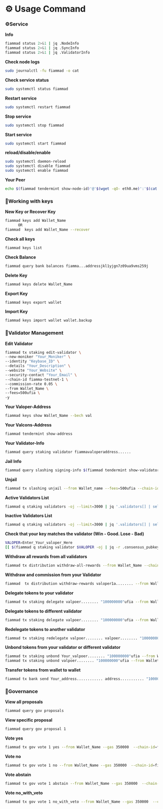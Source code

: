 # ⚙️ Usage Command

### ⚙️Service <a href="#service" id="service"></a>

**Info**

```bash
fiammad status 2>&1 | jq .NodeInfo
fiammad status 2>&1 | jq .SyncInfo
fiammad status 2>&1 | jq .ValidatorInfo
```

**Check node logs**

```bash
sudo journalctl -fu fiammad -o cat
```

**Check service status**

```bash
sudo systemctl status fiammad 
```

**Restart service**

```bash
sudo systemctl restart fiammad 
```

**Stop service**

```bash
sudo systemctl stop fiammad 
```

**Start service**

```bash
sudo systemctl start fiammad 
```

**reload/disable/enable**

```bash
sudo systemctl daemon-reload
sudo systemctl disable fiammad 
sudo systemctl enable fiammad  
```

**Your Peer**

```bash
echo $(fiammad tendermint show-node-id)'@'$(wget -qO- eth0.me)':'$(cat $HOME/.fiamma/config/config.toml | sed -n '/Address to listen for incoming connection/{n;p;}' | sed 's/.*://; s/".*//')
```

### 🥅Working with keys <a href="#working-with-keys" id="working-with-keys"></a>

**New Key or Recover Key**

```bash
fiammad keys add Wallet_Name
      OR
fiammad  keys add Wallet_Name --recover
```

**Check all keys**

```bash
fiammad keys list
```

**Check Balance**

```bash
fiammad query bank balances fiamma...addressjkl1yjgn7z09ua9vms259j
```

**Delete Key**

```bash
fiammad keys delete Wallet_Name
```

**Export Key**

```bash
fiammad keys export wallet
```

**Import Key**

```bash
fiammad keys import wallet wallet.backup
```

### 🚀Validator Management <a href="#validator-management" id="validator-management"></a>

**Edit Validator**

```bash
fiammad tx staking edit-validator \
--new-moniker "Your_Moniker" \
--identity "Keybase_ID" \
--details "Your_Description" \
--website "Your_Website" \
--security-contact "Your_Email" \
--chain-id fiamma-testnet-1 \
--commission-rate 0.05 \
--from Wallet_Name \
--fees=500ufia \
-y
```

**Your Valoper-Address**

```bash
fiammad keys show Wallet_Name --bech val
```

**Your Valcons-Address**

```bash
fiammad tendermint show-address
```

**Your Validator-Info**

```bash
fiammad query staking validator fiammavaloperaddress......
```

**Jail Info**

```bash
fiammad query slashing signing-info $(fiammad tendermint show-validator)
```

**Unjail**

```bash
fiammad tx slashing unjail --from Wallet_name --fees=500ufia --chain-id=fiamma-testnet-1 -y
```

**Active Validators List**

```bash
fiammad q staking validators -oj --limit=3000 | jq '.validators[] | select(.status=="BOND_STATUS_BONDED")' | jq -r '(.tokens|tonumber/pow(10; 6)|floor|tostring) + " \t " + .description.moniker' | sort -gr | nl
```

**Inactive Validators List**

```bash
fiammad q staking validators -oj --limit=3000 | jq '.validators[] | select(.status=="BOND_STATUS_UNBONDED")' | jq -r '(.tokens|tonumber/pow(10; 6)|floor|tostring) + " \t " + .description.moniker' | sort -gr | nl
```

**Check that your key matches the validator (Win - Good. Lose - Bad)**

```bash
VALOPER=Enter_Your_valoper_Here
[[ $(fiammad q staking validator $VALOPER -oj | jq -r .consensus_pubkey.key) = $(fiammad status | jq -r .ValidatorInfo.PubKey.value) ]] && echo -e "\nYou win\n" || echo -e "\nYou lose\n"
```

**Withdraw all rewards from all validators**

```bash
fiammad tx distribution withdraw-all-rewards --from Wallet_Name --chain-id fiamma-testnet-1 --fees=500ufia -y
```

**Withdraw and commission from your Validator**

```bash
fiammad  tx distribution withdraw-rewards valoper1a........ --from Wallet_Name --fees=500ufia --chain-id=fiamma-testnet-1--commission -y
```

**Delegate tokens to your validator**

```bash
fiammad tx staking delegate valpoer........ "100000000"ufia --from Wallet_Name --fees=500ufia --chain-id=fiamma-testnet-1 -y
```

**Delegate tokens to different validator**

```bash
fiammad tx staking delegate valpoer........ "100000000"ufia --from Wallet_Name --fees=500ufia --chain-id=fiamma-testnet-1 -y
```

**Redelegate tokens to another validator**

```bash
fiammad tx staking redelegate valpoer........ valpoer........ "100000000"ufia --from Wallet_Name --fees=500ufia --chain-id=fiamma-testnet-1 -y
```

**Unbond tokens from your validator or different validator**

```bash
fiammad tx staking unbond Your_valpoer........ "100000000"ufia --from Wallet_Name --fees=500ufia --chain-id=fiamma-testnet-1 -y
fiammad tx staking unbond valpoer........ "100000000"ufia --from Wallet_Name --fees=500ufia --chain-id=fiamma-testnet-1 -y
```

**Transfer tokens from wallet to wallet**

```bash
fiammad tx bank send Your_address............ address........... "1000000000000000000"ufia --fees=500ufia --chain-id=fiamma-testnet-1 -y
```

### 📝Governance <a href="#governance" id="governance"></a>

**View all proposals**

```bash
fiammad query gov proposals
```

**View specific proposal**

```bash
fiammad query gov proposal 1
```

**Vote yes**

```bash
fiammad tx gov vote 1 yes --from Wallet_Name --gas 350000  --chain-id=fiamma-testnet-1 -y
```

**Vote no**

```bash
fiammad tx gov vote 1 no --from Wallet_Name --gas 350000  --chain-id=fiamma-testnet-1 -y
```

**Vote abstain**

```bash
fiammad tx gov vote 1 abstain --from Wallet_Name --gas 350000  --chain-id=fiamma-testnet-1 -y
```

**Vote no\_with\_veto**

```bash
fiammad tx gov vote 1 no_with_veto --from Wallet_Name --gas 350000  --chain-id=fiamma-testnet-1 -y
```
